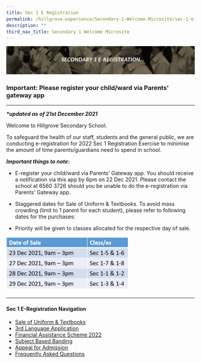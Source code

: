 ```yaml
---
title: Sec 1 E Registration
permalink: /hillgrove-experience/Secondary-1-Welcome-Microsite/sec-1-e-registraton/
description: ""
third_nav_title: Secondary 1 Welcome Microsite
---
```

![](/images/sec%201%20eregistration.jpg)
### **Important: Please register your child/ward via Parents' gateway app**

-------------------------------------------------------------------------------
_**\*updated as of 21st December 2021**_

Welcome to Hillgrove Secondary School.

To safeguard the health of our staff, students and the general public, we are conducting e-registration for 2022 Sec 1 Registration Exercise to minimise the amount of time parents/guardians need to spend in school.

_**Important things to note:**_

*   E-register your child/ward via Parents’ Gateway app. You should receive a notification via this app by 6pm on 22 Dec 2021. Please contact the school at 6560 3726 should you be unable to do the e-registration via Parents’ Gateway app.
    
*   Staggered dates for Sale of Uniform & Textbooks. To avoid mass crowding (limit to 1 parent for each student), please refer to following dates for the purchases:
    
*   Priority will be given to classes allocated for the respective day of sale.

<img src="/images/sec%201%20date%20of%20sale.jpg" 
     style="width:65%">
		 
-------------------------------------------------------------------------------
#### **Sec 1 E-Registration Navigation**

* [Sale of Uniform & Textbooks](/hillgrove-experience/Secondary-1-Welcome-Microsite/sec-1-e-registraton/sale-of-uniform-textbooks/)
* [3rd Language Application](/hillgrove-experience/Secondary-1-Welcome-Microsite/sec-1-e-registraton/3rd-language-application/)
* [Financial Assistance Scheme 2022](/hillgrove-experience/Secondary-1-Welcome-Microsite/sec-1-e-registraton/FAS-2022/)
* [Subject Based Banding](/hillgrove-experience/Secondary-1-Welcome-Microsite/sec-1-e-registraton/subject-based/)
* [Appeal for Admission](/hillgrove-experience/Secondary-1-Welcome-Microsite/sec-1-e-registraton/appeal-for-admission/)
* [Frequently Asked Questions](/hillgrove-experience/Secondary-1-Welcome-Microsite/sec-1-e-registraton/faq/)